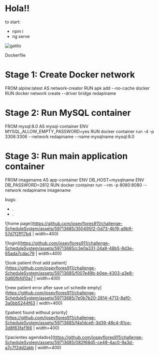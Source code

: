 <h1>Hola!!</h1>

to start: 
<ul>
  <li>npm i</li>
  <li>ng serve</li>
</ul>

![gatito](https://github.com/josevflores911/Schedule_system/assets/59713685/338d6ee7-44b0-4a23-b3c2-ac67cca8d11d)


Dockerfile

# Stage 1: Create Docker network
FROM alpine:latest AS network-creator
RUN apk add --no-cache docker
RUN docker network create --driver bridge redapiname

# Stage 2: Run MySQL container
FROM mysql:8.0 AS mysql-container
ENV MYSQL_ALLOW_EMPTY_PASSWORD=yes
RUN docker container run -d -p 3306:3306 --network redapiname --name mysqlname mysql:8.0

# Stage 3: Run main application container
FROM imagename AS app-container
ENV DB_HOST=mysqlname
ENV DB_PASSWORD=2812
RUN docker container run --rm -p 8080:8080 --network redapiname imagename


bugs:
<ul>
  <li>.</li>
  <li>.</li>
</ul>

![home page](https://github.com/josevflores911/challenge-ScheduleSystem/assets/59713685/350495f2-0d73-4b19-a9b9-57d7f2ff17b4 | width=400)

![login](https://github.com/josevflores911/challenge-ScheduleSystem/assets/59713685/c3e0a331-24a9-48b5-8d3e-65ada7cdac79 | width=400)

![look patient ifnot add patient](https://github.com/josevflores911/challenge-ScheduleSystem/assets/59713685/f007e49b-b0ee-4303-a3e8-0d60fbfd10a7 | width=400)

![new patient error after save url schedle empty](https://github.com/josevflores911/challenge-ScheduleSystem/assets/59713685/7e0b7b20-2814-4713-8af0-3a0bb5244f63 | width=400)

![patient found without priority](https://github.com/josevflores911/challenge-ScheduleSystem/assets/59713685/f4a1dce6-3d39-48c4-81ce-3d8f63faf166 | width=400)

![pacientes agendados](https://github.com/josevflores911/challenge-ScheduleSystem/assets/59713685/082f68d5-ce48-4ac0-9a3d-a7c7f2dd2abb | width=400)
